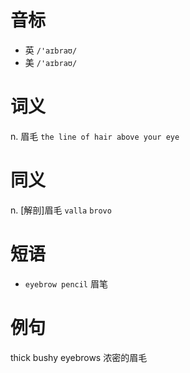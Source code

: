# 音标

- 英 `/'aɪbraʊ/`
- 美 `/'aɪbraʊ/`

# 词义

n. 眉毛
`the line of hair above your eye`

# 同义

n. [解剖]眉毛
`valla` `brovo`

# 短语

- `eyebrow pencil` 眉笔

# 例句

thick bushy eyebrows
浓密的眉毛



